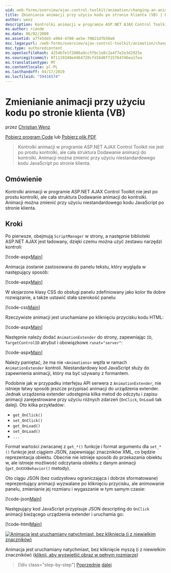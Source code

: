 ```yaml
---
uid: web-forms/overview/ajax-control-toolkit/animation/changing-an-animation-using-client-side-code-vb
title: Zmienianie animacji przy użyciu kodu po stronie klienta (VB) | Dokumentacja firmy Microsoft
author: wenz
description: Kontrolki animacji w programie ASP.NET AJAX Control Toolkit nie jest po prostu kontrolki, ale cała struktura Dodawanie animacji do kontrolki. Animacji można również...
ms.author: riande
ms.date: 06/02/2008
ms.assetid: a7fe5de5-a964-4780-ae5e-70821dfb50a0
msc.legacyurl: /web-forms/overview/ajax-control-toolkit/animation/changing-an-animation-using-client-side-code-vb
msc.type: authoredcontent
ms.openlocfilehash: 4254b7e1f2086a9cc5fbc1e8c2a4f7e2e3d2925e
ms.sourcegitcommit: 0f1119340e4464720cfd16d0ff15764746ea1fea
ms.translationtype: MT
ms.contentlocale: pl-PL
ms.lasthandoff: 04/17/2019
ms.locfileid: "59416574"
---
```

# <a name="changing-an-animation-using-client-side-code-vb"></a>Zmienianie animacji przy użyciu kodu po stronie klienta (VB)

przez [Christian Wenz](https://github.com/wenz)

[Pobierz program Code](http://download.microsoft.com/download/f/9/a/f9a26acd-8df4-4484-8a18-199e4598f411/Animation11.vb.zip) lub [Pobierz plik PDF](http://download.microsoft.com/download/6/7/1/6718d452-ff89-4d3f-a90e-c74ec2d636a3/animation11VB.pdf)

> Kontrolki animacji w programie ASP.NET AJAX Control Toolkit nie jest po prostu kontrolki, ale cała struktura Dodawanie animacji do kontrolki. Animacji można zmienić przy użyciu niestandardowego kodu JavaScript po stronie klienta.


## <a name="overview"></a>Omówienie

Kontrolki animacji w programie ASP.NET AJAX Control Toolkit nie jest po prostu kontrolki, ale cała struktura Dodawanie animacji do kontrolki. Animacji można zmienić przy użyciu niestandardowego kodu JavaScript po stronie klienta.

## <a name="steps"></a>Kroki

Po pierwsze, obejmują `ScriptManager` w strony, a następnie biblioteki ASP.NET AJAX jest ładowany, dzięki czemu można użyć zestawu narzędzi kontroli:

[!code-aspx[Main](changing-an-animation-using-client-side-code-vb/samples/sample1.aspx)]

Animacja zostanie zastosowana do panelu tekstu, który wygląda w następujący sposób:

[!code-aspx[Main](changing-an-animation-using-client-side-code-vb/samples/sample2.aspx)]

W skojarzone klasy CSS do obsługi panelu zdefiniowany jako kolor tła dobre rozwiązanie, a także ustawić stała szerokość panelu:

[!code-css[Main](changing-an-animation-using-client-side-code-vb/samples/sample3.css)]

Rzeczywiste animacji jest uruchamiane po kliknięciu przycisku kodu HTML:

[!code-aspx[Main](changing-an-animation-using-client-side-code-vb/samples/sample4.aspx)]

Następnie należy dodać `AnimationExtender` do strony, zapewniając `ID`, `TargetControlID` atrybut i obowiązkowe `runat="server"`:

[!code-aspx[Main](changing-an-animation-using-client-side-code-vb/samples/sample5.aspx)]

Należy pamiętać, że ma nie `<Animations>` węzła w ramach `AnimationExtender` kontroli. Niestandardowy kod JavaScript służy do zapewnienia animacji, który ma być używany z formantem.

Podobnie jak w przypadku interfejsu API serwera z `AnimationExtender`, nie istnieje łatwy sposób jeszcze przypisać animacji do urządzenia extender. Jednak urządzenia extender udostępnia kilka metod do odczytu i zapisu animacji zarejestrowane przy użyciu różnych zdarzeń (`OnClick`, `OnLoad`i tak dalej). Oto kilka przykładów:

- `get_OnClick()`
- `set_OnClick()`
- `get_OnLoad()`
- `set_OnLoad()`
- `...`

Format wartości zwracanej z `get_*()` funkcje i format argumentu dla `set_*()` funkcje jest ciągiem JSON, zapewniając znaczników XML, co będzie reprezentacja obiektu. Obecnie nie istnieje sposób do przekazania obiektu w, ale istnieje możliwość odczytania obiektu z danym animacji (`get_OnXXXBehavior()` metody).

Oto ciągu JSON (bez cudzysłowu ograniczająca i dobrze sformatowane) reprezentujący animacji wyzwalane po kliknięciu przycisku, ale animowanie panelu, zmienianie jej rozmiaru i wygaszanie w tym samym czasie:

[!code-json[Main](changing-an-animation-using-client-side-code-vb/samples/sample6.json)]

Następujący kod JavaScript przypisuje JSON descripting do `OnClick` animacji bieżącego urządzenia extender i uruchamia go:

[!code-html[Main](changing-an-animation-using-client-side-code-vb/samples/sample7.html)]


[![Animacja jest uruchamiany natychmiast, bez kliknięcia (i z niewielkim znaczników)](changing-an-animation-using-client-side-code-vb/_static/image2.png)](changing-an-animation-using-client-side-code-vb/_static/image1.png)

Animacja jest uruchamiany natychmiast, bez kliknięcie myszą (i z niewielkim znaczników) ([kliknij, aby wyświetlić obraz w pełnym rozmiarze](changing-an-animation-using-client-side-code-vb/_static/image3.png))

> [!div class="step-by-step"]
> [Poprzednie](executing-animations-using-client-side-code-vb.md)
> [dalej](animating-an-updatepanel-control-vb.md)
